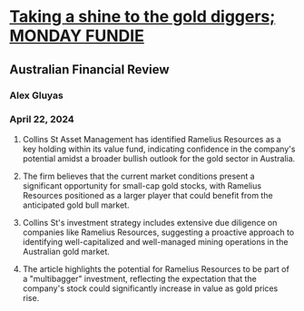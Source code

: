 # [Taking a shine to the gold diggers; MONDAY FUNDIE](https://advance.lexis.com/api/document?collection=news&id=urn:contentItem:6BW6-KBK1-JD34-V01R-00000-00&context=1519360)
## Australian Financial Review
### Alex Gluyas
### April 22, 2024

1. Collins St Asset Management has identified Ramelius Resources as a key holding within its value fund, indicating confidence in the company's potential amidst a broader bullish outlook for the gold sector in Australia.

2. The firm believes that the current market conditions present a significant opportunity for small-cap gold stocks, with Ramelius Resources positioned as a larger player that could benefit from the anticipated gold bull market.

3. Collins St's investment strategy includes extensive due diligence on companies like Ramelius Resources, suggesting a proactive approach to identifying well-capitalized and well-managed mining operations in the Australian gold market.

4. The article highlights the potential for Ramelius Resources to be part of a "multibagger" investment, reflecting the expectation that the company's stock could significantly increase in value as gold prices rise.